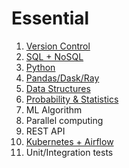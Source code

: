# Essential

1. [Version Control](https://github.com/kwdaisuke/Essential/blob/main/Version_Control/README.md)
2. [SQL + NoSQL](https://github.com/kwdaisuke/Essential/blob/main/SQL_NoSQL/README.md)
3. [Python](https://github.com/kwdaisuke/Essential/blob/main/Python/README.md)
4. [Pandas/Dask/Ray](https://github.com/kwdaisuke/Essential/blob/main/Pandas_DASK_RAY/README.md)
5. [Data Structures](https://github.com/kwdaisuke/Essential/blob/main/Data_Structure/README.md)
6. [Probability & Statistics](https://github.com/kwdaisuke/Essential/tree/main/Probability_Statistics)
7. ML Algorithm
8. Parallel computing
9. REST API
10. [Kubernetes + Airflow](https://github.com/kwdaisuke/Essential/blob/main/Kubernetes_Airflow/README.md)
11. Unit/Integration tests
